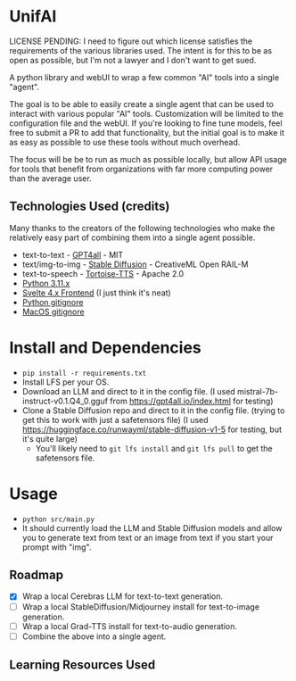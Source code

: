 # UnifAI

LICENSE PENDING: I need to figure out which license satisfies the requirements of the various libraries used. The intent is for this to be as open as possible, but I'm not a lawyer and I don't want to get sued.

A python library and webUI to wrap a few common "AI" tools into a single "agent".

The goal is to be able to easily create a single agent that can be used to interact with various popular "AI" tools. Customization will be limited to the configuration file and the webUI. If you're looking to fine tune models, feel free to submit a PR to add that functionality, but the initial goal is to make it as easy as possible to use these tools without much overhead.

The focus will be be to run as much as possible locally, but allow API usage for tools that benefit from organizations with far more computing power than the average user.

## Technologies Used (credits)
Many thanks to the creators of the following technologies who make the relatively easy part of combining them into a single agent possible.
* text-to-text - [GPT4all](https://github.com/nomic-ai/gpt4all) - MIT
* text/img-to-img - [Stable Diffusion](https://github.com/CompVis/stable-diffusion) - CreativeML Open RAIL-M
* text-to-speech - [Tortoise-TTS](https://github.com/neonbjb/tortoise-tts) - Apache 2.0
* [Python 3.11.x](https://www.python.org/)
* [Svelte 4.x Frontend](https://svelte.dev/) (I just think it's neat)
* [Python gitignore](https://github.com/github/gitignore/blob/main/Python.gitignore)
* [MacOS gitignore](https://github.com/github/gitignore/blob/main/Global/macOS.gitignore)

# Install and Dependencies

* `pip install -r requirements.txt`
* Install LFS per your OS. 
* Download an LLM and direct to it in the config file. (I used mistral-7b-instruct-v0.1.Q4_0.gguf from https://gpt4all.io/index.html for testing)
* Clone a Stable Diffusion repo and direct to it in the config file. (trying to get this to work with just a safetensors file) (I used https://huggingface.co/runwayml/stable-diffusion-v1-5 for testing, but it's quite large)
  * You'll likely need to `git lfs install` and `git lfs pull` to get the safetensors file.

# Usage

* `python src/main.py`
* It should currently load the LLM and Stable Diffusion models and allow you to generate text from text or an image from text if you start your prompt with "img".

## Roadmap
* [x] Wrap a local Cerebras LLM for text-to-text generation.
* [ ] Wrap a local StableDiffusion/Midjourney install for text-to-image generation.
* [ ] Wrap a local Grad-TTS install for text-to-audio generation.
* [ ] Combine the above into a single agent.

## Learning Resources Used
